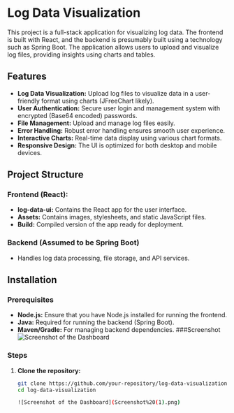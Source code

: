 # Log Data Visualization

This project is a full-stack application for visualizing log data. The frontend is built with React, and the backend is presumably built using a technology such as Spring Boot. The application allows users to upload and visualize log files, providing insights using charts and tables.

## Features

- **Log Data Visualization:** Upload log files to visualize data in a user-friendly format using charts (JFreeChart likely).
- **User Authentication:** Secure user login and management system with encrypted (Base64 encoded) passwords.
- **File Management:** Upload and manage log files easily.
- **Error Handling:** Robust error handling ensures smooth user experience.
- **Interactive Charts:** Real-time data display using various chart formats.
- **Responsive Design:** The UI is optimized for both desktop and mobile devices.

## Project Structure

### Frontend (React):

- **log-data-ui:** Contains the React app for the user interface.
- **Assets:** Contains images, stylesheets, and static JavaScript files.
- **Build:** Compiled version of the app ready for deployment.

### Backend (Assumed to be Spring Boot)

- Handles log data processing, file storage, and API services.

## Installation

### Prerequisites

- **Node.js:** Ensure that you have Node.js installed for running the frontend.
- **Java:** Required for running the backend (Spring Boot).
- **Maven/Gradle:** For managing backend dependencies.
###Screenshot
![Screenshot of the Dashboard](screenshot(1).png)

### Steps

1. **Clone the repository:**

   ```bash
   git clone https://github.com/your-repository/log-data-visualization.git
   cd log-data-visualization

   ![Screenshot of the Dashboard](Screenshot%20(1).png)

